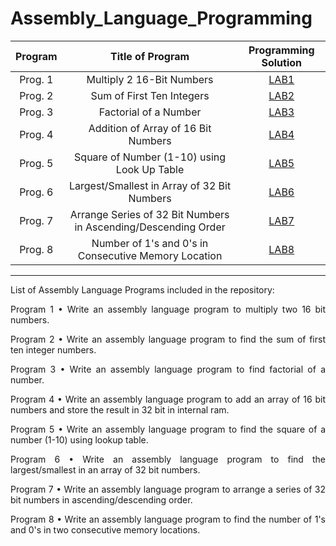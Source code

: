 # Assembly_Language_Programming

|    Program     |                       Title of Program                         |   Programming Solution   | 
| :------------: | :-------------------------------------------------------------:| :----------------------: | 
|    Prog. 1     |                   Multiply 2 16-Bit Numbers                    |       [LAB1][lab1]       |
|    Prog. 2     |                   Sum of First Ten Integers                    |       [LAB2][lab2]       | 
|    Prog. 3     |                     Factorial of a Number                      |       [LAB3][lab3]       |
|    Prog. 4     |              Addition of Array of 16 Bit Numbers               |       [LAB4][lab4]       | 
|    Prog. 5     |          Square of Number (1-10) using Look Up Table           |       [LAB5][lab5]       | 
|    Prog. 6     |          Largest/Smallest in Array of 32 Bit Numbers           |       [LAB6][lab6]       | 
|    Prog. 7     | Arrange Series of 32 Bit Numbers in Ascending/Descending Order |       [LAB7][lab7]       | 
|    Prog. 8     |       Number of 1's and 0's in Consecutive Memory Location     |       [LAB8][lab8]       | 

[lab1]: https://github.com/amit25bhalerao/Assembly-Language-Programming/tree/main/Program1/PROGRAM1.S
[lab2]: https://github.com/amit25bhalerao/Assembly-Language-Programming/tree/main/Program2/PROGRAM2.S
[lab3]: https://github.com/amit25bhalerao/Assembly-Language-Programming/tree/main/Program3/PROGRAM3.S
[lab4]: https://github.com/amit25bhalerao/Assembly-Language-Programming/tree/main/Program4/PROGRAM4.S
[lab5]: https://github.com/amit25bhalerao/Assembly-Language-Programming/tree/main/Program5/PROGRAM5.S
[lab6]: https://github.com/amit25bhalerao/Assembly-Language-Programming/tree/main/Program6/PROGRAM6.S
[lab7]: https://github.com/amit25bhalerao/Assembly-Language-Programming/tree/main/Program7/PROGRAM7.S
[lab8]: https://github.com/amit25bhalerao/Assembly-Language-Programming/tree/main/Program8/PROGRAM8.S

-----------------------------------------------------------------------------------------------------------------------------------------------------------------------
List of Assembly Language Programs included in the repository:

<p align="justify"> 
Program 1 •	Write an assembly language program to multiply two 16 bit numbers.
</p>

<p align="justify"> 
Program 2 •	Write an assembly language program to find the sum of first ten integer numbers.
</p>

<p align="justify"> 
Program 3 •	Write an assembly language program to find factorial of a number.
</p>

<p align="justify"> 
Program 4 •	Write an assembly language program to add an array of 16 bit numbers and store the result in 32 bit in internal ram.
</p>

<p align="justify"> 
Program 5 •	Write an assembly language program to find the square of a number (1-10) using lookup table.
</p>

<p align="justify"> 
Program 6 •	Write an assembly language program to find the largest/smallest in an array of 32 bit numbers.
</p>

<p align="justify"> 
Program 7 •	Write an assembly language program to arrange a series of 32 bit numbers in ascending/descending order.
</p>

<p align="justify"> 
Program 8
•	Write an assembly language program to find the number of 1's and 0's in two consecutive memory locations.
</p>
